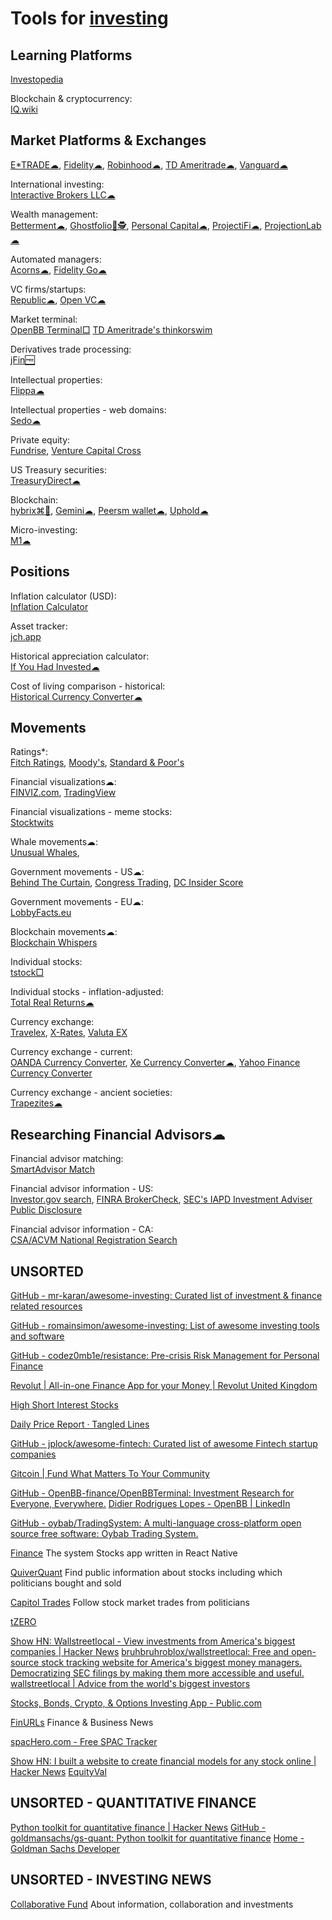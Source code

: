 
# Tools for [investing](https://notageni.us/investing/)

## Learning Platforms

[Investopedia](https://www.investopedia.com/)

Blockchain & cryptocurrency:  
[IQ.wiki](https://iq.wiki/)

## Market Platforms & Exchanges

[E*TRADE☁](https://us.etrade.com/home),
[Fidelity☁](https://www.fidelity.com/),
[Robinhood☁](https://robinhood.com/us/en/),
[TD Ameritrade☁](https://www.tdameritrade.com/),
[Vanguard☁](https://investor.vanguard.com/corporate-portal/)

International investing:  
[Interactive Brokers LLC☁](https://www.interactivebrokers.com/en/home.php)

Wealth management:  
[Betterment☁](https://www.betterment.com/),
[Ghostfolio💾🕵️](https://ghostfol.io/),
[Personal Capital☁](https://www.personalcapital.com/),
[ProjectiFi☁](https://projectifi.io/),
[ProjectionLab☁](https://projectionlab.com/)

Automated managers:  
[Acorns☁](https://www.acorns.com/),
[Fidelity Go☁](https://www.fidelity.com/managed-accounts/fidelity-go/)

VC firms/startups:  
[Republic☁](https://republic.com/),
[Open VC☁](https://www.openvc.app/)

Market terminal:  
[OpenBB Terminal□](https://openbb.co/)
[TD Ameritrade's thinkorswim](https://www.tdameritrade.com/tools-and-platforms/thinkorswim/desktop.html)

Derivatives trade processing:  
[jFin🆓](https://sourceforge.net/projects/jfin/)

Intellectual properties:  
[Flippa☁](https://flippa.com/)

Intellectual properties - web domains:  
[Sedo☁](https://sedo.com/us/)

Private equity:  
[Fundrise](https://fundrise.com/),
[Venture Capital Cross](https://vccross.com/)

US Treasury securities:  
[TreasuryDirect☁](https://www.treasurydirect.gov/)

Blockchain:  
[hybrix⌘🐧](https://hybrix.io/en),
[Gemini☁](https://www.gemini.com/),
[Peersm wallet☁](https://peersm.com/wallet),
[Uphold☁](https://uphold.com/)

Micro-investing:  
[M1☁](https://m1.com/)

## Positions

Inflation calculator (USD):  
[Inflation Calculator](https://www.usinflationcalculator.com/)

Asset tracker:  
[jch.app](https://jch.app/)

Historical appreciation calculator:  
[If You Had Invested☁](https://ifyouhadinvested.com/)

Cost of living comparison - historical:  
[Historical Currency Converter☁](https://www.historicalstatistics.org/Currencyconverter.html)

## Movements

Ratings*:  
[Fitch Ratings](https://www.fitchratings.com/),
[Moody's](https://www.moodys.com/),
[Standard & Poor's](https://www.standardandpoors.com/)

Financial visualizations☁:  
[FINVIZ.com](https://finviz.com/),
[TradingView](https://www.tradingview.com/)

Financial visualizations - meme stocks:  
[Stocktwits](https://stocktwits.com/)

Whale movements☁:  
[Unusual Whales](https://unusualwhales.com/),

Government movements - US☁:  
[Behind The Curtain](https://www.quiverquant.com/sources/behind-the-curtain/),
[Congress Trading](https://www.quiverquant.com/congresstrading/),
[DC Insider Score](https://www.quiverquant.com/scores/dcinsider)

Government movements - EU☁:  
[LobbyFacts.eu](https://www.lobbyfacts.eu/)

Blockchain movements☁:  
[Blockchain Whispers](https://blockchainwhispers.com/)

Individual stocks:  
[tstock□](https://github.com/Gbox4/tstock)

Individual stocks - inflation-adjusted:  
[Total Real Returns☁](https://totalrealreturns.com/)

Currency exchange:  
[Travelex](https://www.travelex.co.uk/),
[X-Rates](https://www.x-rates.com/),
[Valuta EX](https://valuta.exchange/)

Currency exchange - current:  
[OANDA Currency Converter](https://www.oanda.com/currency-converter/),
[Xe Currency Converter☁](https://www.xe.com/currencyconverter/),
[Yahoo Finance Currency Converter](https://finance.yahoo.com/currency-converter)

Currency exchange - ancient societies:  
[Trapezites☁](https://trapezites.com/)

## Researching Financial Advisors☁

Financial advisor matching:  
[SmartAdvisor Match](https://smartadvisormatch.com/)

Financial advisor information - US:  
[Investor.gov search](https://www.investor.gov/search),
[FINRA BrokerCheck](https://brokercheck.finra.org/),
[SEC's IAPD Investment Adviser Public Disclosure](https://adviserinfo.sec.gov/)

Financial advisor information - CA:  
[CSA/ACVM National Registration Search](https://info.securities-administrators.ca/nrsmobile/nrssearch.aspx)

## UNSORTED

[GitHub - mr-karan/awesome-investing: Curated list of investment & finance related resources](https://github.com/mr-karan/awesome-investing)

[GitHub - romainsimon/awesome-investing: List of awesome investing tools and software](https://github.com/romainsimon/awesome-investing)

[GitHub - codez0mb1e/resistance: Pre-crisis Risk Management for Personal Finance](https://github.com/codez0mb1e/resistance)

[Revolut | All-in-one Finance App for your Money | Revolut United Kingdom](https://www.revolut.com/)

[High Short Interest Stocks](https://www.highshortinterest.com/)

[Daily Price Report · Tangled Lines](https://tangledlines.net/prices)

[GitHub - jplock/awesome-fintech: Curated list of awesome Fintech startup companies](https://github.com/jplock/awesome-fintech)

[Gitcoin | Fund What Matters To Your Community](https://www.gitcoin.co/)

[GitHub - OpenBB-finance/OpenBBTerminal: Investment Research for Everyone, Everywhere.](https://github.com/OpenBB-finance/OpenBBTerminal)
[Didier Rodrigues Lopes - OpenBB | LinkedIn](https://www.linkedin.com/in/didier-lopes/)

[GitHub - oybab/TradingSystem: A multi-language cross-platform open source free software: Oybab Trading System.](https://github.com/oybab/TradingSystem)

[Finance](https://github.com/7kfpun/FinanceReactNative)
The system Stocks app written in React Native

[QuiverQuant](https://www.quiverquant.com/)
Find public information about stocks including which politicians bought and sold

[Capitol Trades](https://www.app.capitoltrades.com)
Follow stock market trades from politicians

[tZERO](https://www.tzero.com/)

[Show HN: Wallstreetlocal - View investments from America's biggest companies | Hacker News](https://news.ycombinator.com/item?id=39643833)
[bruhbruhroblox/wallstreetlocal: Free and open-source stock tracking website for America's biggest money managers. Democratizing SEC filings by making them more accessible and useful.](https://github.com/bruhbruhroblox/wallstreetlocal)
[wallstreetlocal | Advice from the world's biggest investors](https://www.wallstreetlocal.com/)

[Stocks, Bonds, Crypto, & Options Investing App - Public.com](https://public.com/)

[FinURLs](https://finurls.com/)
Finance & Business News

[spacHero.com - Free SPAC Tracker](https://www.spachero.com/)

[Show HN: I built a website to create financial models for any stock online | Hacker News](https://news.ycombinator.com/item?id=40392548)
[EquityVal](https://www.useequityval.com/)

## UNSORTED - QUANTITATIVE FINANCE

[Python toolkit for quantitative finance | Hacker News](https://news.ycombinator.com/item?id=40831991)
[GitHub - goldmansachs/gs-quant: Python toolkit for quantitative finance](https://github.com/goldmansachs/gs-quant)
[Home<!-- --> - Goldman Sachs Developer](https://developer.gs.com/discover/home)

## UNSORTED - INVESTING NEWS

[Collaborative Fund](http://www.collaborativefund.com/blog/archive/)
About information, collaboration and investments
